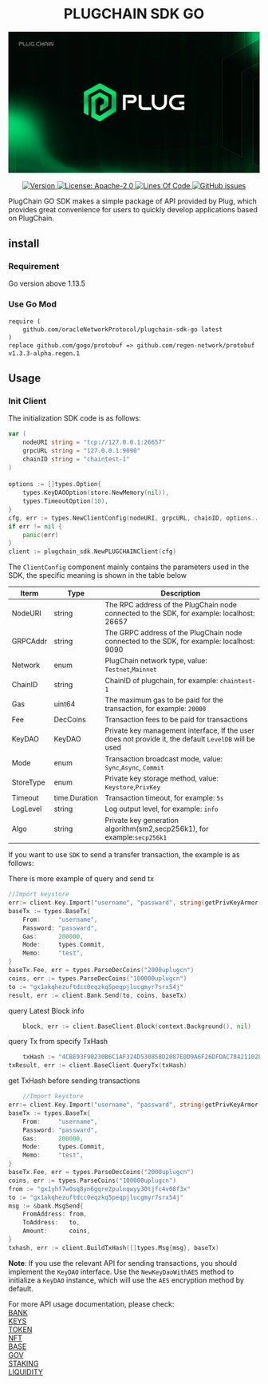 <div align="center">
  <h1>PLUGCHAIN SDK GO</h1>
</div>

![banner](client/images/logo.jpg)
<div align="center">
  <a href="https://github.com/oracleNetworkProtocol/plugchain-sdk-go/releases/tag/latest">
    <img alt="Version" src="https://img.shields.io/github/v/tag/oracleNetworkProtocol/plugchain-sdk-go.svg?sort=semver" />
  </a>
  <a href="https://github.com/oracleNetworkProtocol/plugchain-sdk-go/blob/master/LICENSE">
    <img alt="License: Apache-2.0" src="https://img.shields.io/github/license/oracleNetworkProtocol/plugchain-sdk-go.svg" />
  </a>
   <a href="https://github.com/oracleNetworkProtocol/plugchain-sdk-go">
    <img alt="Lines Of Code" src="https://tokei.rs/b1/github/oracleNetworkProtocol/plugchain-sdk-go" />
    </a>
    <a href="https://github.com/oracleNetworkProtocol/plugchain-sdk-go/issues">
    <img alt="GitHub issues" src="https://img.shields.io/github/issues/oracleNetworkProtocol/plugchain-sdk-go">
    </a>
</div>

PlugChain GO SDK makes a simple package of API provided by Plug, which provides great convenience for users to quickly
develop applications based on PlugChain.

## install

### Requirement

Go version above 1.13.5

### Use Go Mod

```text
require (
    github.com/oracleNetworkProtocol/plugchain-sdk-go latest
)
replace github.com/gogo/protobuf => github.com/regen-network/protobuf v1.3.3-alpha.regen.1
```

## Usage

### Init Client

The initialization SDK code is as follows:

```go
var (
    nodeURI string = "tcp://127.0.0.1:26657"
    grpcURL string = "127.0.0.1:9090"
    chainID string = "chaintest-1"
)

options := []types.Option{
    types.KeyDAOOption(store.NewMemory(nil)),
    types.TimeoutOption(10),
}
cfg, err := types.NewClientConfig(nodeURI, grpcURL, chainID, options...)
if err != nil {
    panic(err)
}
client := plugchain_sdk.NewPLUGCHAINClient(cfg)
```

The `ClientConfig` component mainly contains the parameters used in the SDK, the specific meaning is shown in the table
below

| Iterm     | Type          | Description                                                                                           |
|-----------|---------------|-------------------------------------------------------------------------------------------------------|
| NodeURI   | string        | The RPC address of the PlugChain node connected to the SDK, for example: localhost: 26657               |
| GRPCAddr  | string        | The GRPC address of the PlugChain node connected to the SDK, for example: localhost: 9090               |
| Network   | enum          | PlugChain network type, value: `Testnet`,`Mainnet`                                                    |
| ChainID   | string        | ChainID of plugchain, for example: `chaintest-1`                                                      |
| Gas       | uint64        | The maximum gas to be paid for the transaction, for example: `20000`                                  |
| Fee       | DecCoins      | Transaction fees to be paid for transactions                                                          |
| KeyDAO    | KeyDAO        | Private key management interface, If the user does not provide it, the default `LevelDB` will be used |
| Mode      | enum          | Transaction broadcast mode, value: `Sync`,`Async`, `Commit`                                           |
| StoreType | enum          | Private key storage method, value: `Keystore`,`PrivKey`                                               |
| Timeout   | time.Duration | Transaction timeout, for example: `5s`                                                                |
| LogLevel  | string        | Log output level, for example: `info`                                                                 |
| Algo      | string        | Private key generation algorithm(sm2,secp256k1), for example:`secp256k1`                              |

If you want to use `SDK` to send a transfer transaction, the example is as follows:

There is more example of query and send tx

```go
//Import keystore
err:= client.Key.Import("username", "passward", string(getPrivKeyArmor()))
baseTx := types.BaseTx{
    From:     "username",
    Password: "passward",
    Gas:      200000,
    Mode:     types.Commit,
    Memo:     "test",
}
baseTx.Fee, err = types.ParseDecCoins("2000uplugcn")
coins, err := types.ParseDecCoins("100000uplugcn")
to := "gx1akqhezuftdcc0eqzkq5peqpjlucgmyr7srx54j"
result, err := client.Bank.Send(to, coins, baseTx)
```

query Latest Block info

```go
    block, err := client.BaseClient.Block(context.Background(), nil)
```

query Tx from specify TxHash

```go
    txHash := "4CBE93F90230B6C1AF324D530858D2087E0D9A6F26DFDAC7842110284AF5728D"
txResult, err := client.BaseClient.QueryTx(txHash)
```

get TxHash before sending transactions

```go
    //Import keystore
err:= client.Key.Import("username", "passward", string(getPrivKeyArmor()))
baseTx := types.BaseTx{
    From:     "username",
    Password: "passward",
    Gas:      200000,
    Mode:     types.Commit,
    Memo:     "test",
}
baseTx.Fee, err = types.ParseDecCoins("2000uplugcn")
coins, err := types.ParseCoins("100000uplugcn")
from := "gx1yhf7w0sq8yn6gqre2pulnqwyy30tjfc4v08f3x"
to := "gx1akqhezuftdcc0eqzkq5peqpjlucgmyr7srx54j"
msg := &bank.MsgSend{
    FromAddress: from,
    ToAddress:   to,
    Amount:      coins,
}
txhash, err := client.BuildTxHash([]types.Msg{msg}, baseTx)
```

**Note**: If you use the relevant API for sending transactions, you should implement the `KeyDAO` interface. Use
the `NewKeyDaoWithAES` method to initialize a `KeyDAO` instance, which will use the `AES` encryption method by default.

For more API usage documentation, please check:<br/>
[BANK](modules/bank/bank.md)<br/>
[KEYS](modules/keys/keys.md)<br/>
[TOKEN](modules/token/token.md)<br/>
[NFT](modules/nft/nft.md)<br/>
[BASE](modules/auth/base.md)<br/>
[GOV](modules/gov/gov.md)<br/>
[STAKING](modules/staking/staking.md)<br/>
[LIQUIDITY](modules/coinswap/coinswap.md)<br/>